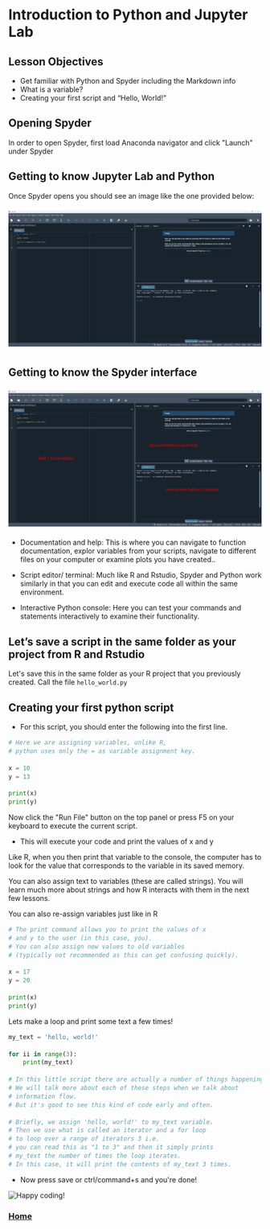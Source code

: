# Introduction to Python and Jupyter Lab

## Lesson Objectives
* Get familiar with Python and Spyder including the Markdown info
* What is a variable?
* Creating your first script and “Hello, World!”

## Opening Spyder

In order to open Spyder, first load Anaconda navigator and click "Launch" under Spyder



## Getting to know Jupyter Lab and Python

Once Spyder opens you should see an image like the one provided below:


<img src="spyder_interface.png" class="inline"/>


## Getting to know the Spyder interface

<img src="spyder_labeled.png" class="inline"/>



* Documentation and help: This is where you can navigate to function documentation, explor variables from your scripts, navigate to different files on your computer or examine plots you have created..

* Script editor/ terminal: Much like R and Rstudio, Spyder and Python work similarly in that you can edit and execute code all within the same environment.

* Interactive Python console: Here you can test your commands and statements interactively to examine their functionality.

## Let’s save a script in the same folder as your project from R and Rstudio

Let's save this in the same folder as your R project that you previously created. Call the file ```hello_world.py```

## Creating your first python script
* For this script, you should enter the following into the first line.

```python
# Here we are assigning variables, unlike R, 
# python uses only the = as variable assignment key. 

x = 10
y = 13

print(x)
print(y)
```

Now click the "Run File" button on the top panel or press F5 on your keyboard to execute the current script.


* This will execute your code and print the values of x and y

Like R, when you then print that variable to the console, the computer has to look for the value that corresponds to the variable in its saved memory.

You can also assign text to variables (these are called strings). You will learn much more about strings and how R interacts with them in the next few lessons.

You can also re-assign variables just like in R

```python
# The print command allows you to print the values of x 
# and y to the user (in this case, you).
# You can also assign new values to old variables 
# (typically not recommended as this can get confusing quickly).

x = 17
y = 20

print(x)
print(y)
```
Lets make a loop and print some text a few times!

```python
my_text = 'hello, world!'

for ii in range(3):
    print(my_text)

# In this little script there are actually a number of things happening. 
# We will talk more about each of these steps when we talk about 
# information flow. 
# But it's good to see this kind of code early and often.

# Briefly, we assign 'hello, world!' to my_text variable. 
# Then we use what is called an iterator and a for loop
# to loop over a range of iterators 3 i.e.
# you can read this as "1 to 3" and then it simply prints 
# my_text the number of times the loop iterates. 
# In this case, it will print the contents of my_text 3 times. 
```

* Now press save or ctrl/command+s and you're done!



![Happy coding!](https://media.giphy.com/media/Dh5q0sShxgp13DwrvG/giphy.gif)


### [Home](https://bdeck8317.github.io/compPsy.github.io/)
